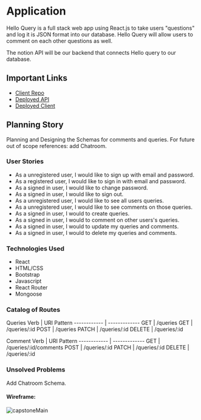 # Application

Hello Query is a full stack web app using React.js to take users "questions" and log it is JSON format into our database. Hello Query will allow users to comment on each other questions as well.

The notion API will be our backend that connects Hello query to our database.


## Important Links
- [Client Repo](https://github.com/teejaymoo/HelloQuery-client)
- [Deployed API](https://notion-api-626.herokuapp.com/)
- [Deployed Client](https://teejaymoo.github.io/HelloQuery-client/#/)


## Planning Story

Planning and Designing the Schemas for comments and queries.
For future out of scope references: add Chatroom.


### User Stories

- As a unregistered user, I would like to sign up with email and password.
- As a registered user, I would like to sign in with email and password.
- As a signed in user, I would like to change password.
- As a signed in user, I would like to sign out.
- As a unregistered user, I would like to see all users queries.
- As a unregistered user, I would like to see comments on those queries.
- As a signed in user, I would to create queries.
- As a signed in user, I would to comment on other users's queries.
- As a signed in user, I would to update my queries and comments.
- As a signed in user, I would to delete my queries and comments.

### Technologies Used

- React
- HTML/CSS
- Bootstrap
- Javascript
- React Router
- Mongoose

### Catalog of Routes
Queries
Verb         |	URI Pattern
------------ | -------------
GET | /queries
GET | /queries/:id
POST | /queries
PATCH | /queries/:id
DELETE | /queries/:id


Comment
Verb         |	URI Pattern
------------ | -------------
GET | /queries/:id/comments
POST | /queries/:id
PATCH | /queries/:id
DELETE | /queries/:id

### Unsolved Problems

Add Chatroom Schema.



#### Wireframe:

![capstoneMain](https://i.imgur.com/IrFzWfJ.jpg)
